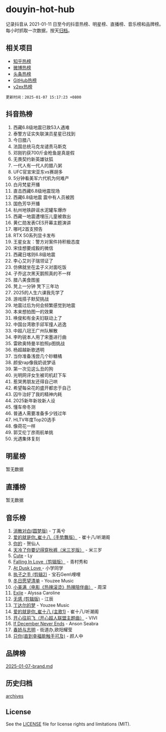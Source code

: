 # douyin-hot-hub

记录抖音从 2021-01-11 日至今的抖音热榜、明星榜、直播榜、音乐榜和品牌榜。每小时抓取一次数据，按天[归档](archives)。

## 相关项目

- [知乎热榜](https://github.com/lonnyzhang423/zhihu-hot-hub)
- [微博热榜](https://github.com/lonnyzhang423/weibo-hot-hub)
- [头条热榜](https://github.com/lonnyzhang423/toutiao-hot-hub)
- [GitHub热榜](https://github.com/lonnyzhang423/github-hot-hub)
- [v2ex热榜](https://github.com/lonnyzhang423/v2ex-hot-hub)


`更新时间：2025-01-07 15:17:23 +0800`

## 抖音热榜

1. 西藏6.8级地震已致53人遇难
1. 泰警方证实失联演员星星已找到
1. 今日腊八
1. 法国总统马克龙谴责马斯克
1. 邓刚钓获700斤金枪鱼是真是假
1. 无畏契约新英雄钛狐
1. 一代人有一代人的腊八粥
1. UFC官宣宋亚东vs赛胡多
1. 5分钟看美军六代机为何难产
1. 白月梵星开播
1. 直击西藏6.8级地震现场
1. 西藏6.8级地震 震中有人员被困
1. 国色芳华开播
1. 杭州地铁辟谣水泥罐车爆炸
1. 西藏一地震遭埋压儿童被救出
1. 黄仁勋发表CES开幕主题演讲
1. 哪吒2首支预告
1. RTX 50系列显卡发布
1. 王星女友：警方对案件持积极态度
1. 宋佳想要成毅的微信
1. 西藏日喀则6.8级地震
1. 李心艾刘子瑞领证了
1. 仿佛就坐在孟子义对面吃饭
1. 子乔这次黑天鹅照真的不一样
1. 腊八美食图鉴
1. 凳上一分钟 凳下三年功
1. 2025的人生六课我先学了
1. 游戏搭子默契挑战
1. 地震过后为何会频繁感觉到地震
1. 本来想拍图一的效果
1. 唤俊和有金夫妇联动上了
1. 中国台湾歌手邱军撞人逃逸
1. 中超八冠王广州队解散
1. 李昀锐本人用了宋墨进行曲
1. 雷欧奥特曼半脸照p图挑战
1. 杨超越新歌透明
1. 当你准备浅尝几个砂糖橘
1. 颜安rap像我奶说梦话
1. 第一次见这么丑的狗
1. 光明网评女生被司机赶下车
1. 惹哭男朋友还得自己哄
1. 希望每朵花的盛开都忠于自己
1. 囚牛治好了我的精神内耗
1. 2025新年新妆新人设
1. 懂车帝冬测
1. 普通人需要准备多少钱过年
1. HLTV年度Top20选手
1. 像荷花一样
1. 郭艾伦丁彦雨航单挑
1. 光遇集体复刻

## 明星榜

暂无数据

## 直播榜

暂无数据

## 音乐榜

1. [消散对白(圆梦版)](https://sf5-hl-cdn-tos.douyinstatic.com/obj/tos-cn-ve-2774/og4jB5I5IizzoZVAAAzWgBMAsMDWoArfwBOiFs) - 丁禹兮
1. [爱的就是你_崔十八（手势舞版）](https://sf5-hl-cdn-tos.douyinstatic.com/obj/tos-cn-ve-2774/oApB2AigNyB4sTw7JhBOikMAf0oDJzMWBuIrgm) - 崔十八/听潮阁
1. [你的](https://sf5-hl-cdn-tos.douyinstatic.com/obj/tos-cn-ve-2774/oYuIeKf42jB7sEV6B2upMdpYAgfrQWj0FeRegh) - 贺仙人
1. [天冷了你要记得穿秋裤（米三岁版）](https://sf6-cdn-tos.douyinstatic.com/obj/tos-cn-ve-2774/oQlIwVIDWiZ6BQilAorS7MA0AgCkQDvcZAdm1) - 米三岁
1. [Cute](https://sf5-hl-cdn-tos.douyinstatic.com/obj/tos-cn-ve-2774/o4IbIzHWKAAB4wsS5qMBRiiAlEBGTpQRNfFvuo) - Ly
1. [Falling In Love（剪辑版）](https://sf5-hl-cdn-tos.douyinstatic.com/obj/tos-cn-ve-2774/o8ajpA8zzgBPahbBIO8AcKGBLJezFCRd1wfP9f) - 青村秀和
1. [ At Dusk  Love ](https://sf5-hl-cdn-tos.douyinstatic.com/obj/tos-cn-ve-2774/o8CrpCf5CaYgI4ZrtQgMQAFEfuGqNnRSDQAPBc) - 小学同学
1. [执子之手 (剪辑2)](https://sf5-hl-cdn-tos.douyinstatic.com/obj/tos-cn-ve-2774/oUoZLQjCc31XzqsBnBQUNgeKtYPBcgbFDwtfcu) - 宝石Gem\哩哩
1. [冬日愿望清单](https://sf5-hl-cdn-tos.douyinstatic.com/obj/tos-cn-ve-2774/oIIgUOeamCFCVAzxN6MFRLIBlLGpUqQxeeHrLE) - Youzee Music
1. [小美满（电影《热辣滚烫》热辣陪伴曲）](https://sf5-hl-cdn-tos.douyinstatic.com/obj/tos-cn-ve-2774/o0GAn2lSgfZIDUgtevCGDQYnFg4CwnrBaxbTZL) - 周深
1. [Exile](https://sf5-hl-cdn-tos.douyinstatic.com/obj/tos-cn-ve-2774/oYj4gAQTknKE3WW0Je8KGmQ7z1cA4FefwtbufD) - Alyssa Caroline
1. [无感 (剪辑版)](https://sf5-hl-cdn-tos.douyinstatic.com/obj/tos-cn-ve-2774/o0eIsUzJBDlQaQFC5OFlgbMEZC1TFYBftOBn6p) - 江辰
1. [丁达尔的梦](https://sf5-hl-cdn-tos.douyinstatic.com/obj/tos-cn-ve-2774/oMU3WirUZBVQkAC9ccG5P2IQirziZM2RTInUY) - Youzee Music
1. [爱的就是你_崔十八 (主歌1)](https://sf5-hl-cdn-tos.douyinstatic.com/obj/tos-cn-ve-2774/oI5BO5DhFZ6UTcNCnZaOCBLtZ7WIMQGfgnXf5E) - 崔十八/听潮阁
1. [开心往前飞（开心超人联盟主题曲）](https://sf5-hl-cdn-tos.douyinstatic.com/obj/tos-cn-ve-2774/9d8fb7c82cf1421fb93a9fe925275e0a) - VIVI
1. [If December Never Ends](https://sf5-hl-cdn-tos.douyinstatic.com/obj/tos-cn-ve-2774/oY1IQMoTgCFIBg8RZifyqlBBt1UFgitTYmxeOS) - Anson Seabra
1. [春娇与志明](https://sf5-hl-cdn-tos.douyinstatic.com/obj/tos-cn-ve-2774/e530d8fceb7044b39707d7f9ff54add1) - 街道办,欧阳耀莹
1. [只你(直到幸福能触手可及)](https://sf5-hl-cdn-tos.douyinstatic.com/obj/tos-cn-ve-2774/o0lBkRDzFTeaVSUz3ZZSCBVtZ5DIMQGfgmEAuE) - 颜人中

## 品牌榜

[2025-01-07-brand.md](archives/2025-01-07-brand.md)

## 历史归档

[archives](archives)

## License

See the [LICENSE](LICENSE) file for license rights and limitations (MIT).
